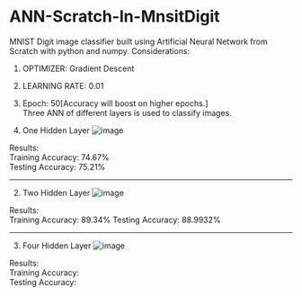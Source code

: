 # ANN-Scratch-In-MnsitDigit
MNIST Digit image classifier built using Artificial Neural Network from Scratch with python and numpy.
Considerations:  
1. OPTIMIZER: Gradient Descent  
2. LEARNING RATE: 0.01  
3. Epoch: 50[Accuracy will boost on higher epochs.]  
Three ANN of different layers is used to classify images.

1. One Hidden Layer 
  ![image](https://user-images.githubusercontent.com/40908371/173662434-a87069c7-049c-43be-959f-46b8a26986e5.png)
  
  Results:  
  Training Accuracy: 74.67%   
  Testing Accuracy: 75.21%    
  
  ---------------------------------------------------------------------------------------------------------------------------------------------------------------------  
    
2. Two Hidden Layer
 ![image](https://user-images.githubusercontent.com/40908371/173663019-e7d25df7-4111-4816-b694-cabe61d0f1a1.png)
     
  Results:  
  Training Accuracy: 89.34% 
  Testing Accuracy: 88.9932%    
   
   --------------------------------------------------------------------------------------------------------------------------------------------------------------------  
     
3. Four Hidden Layer
![image](https://user-images.githubusercontent.com/40908371/173862561-57e26da0-49dd-4437-ad12-9440ceaea7c4.png)
  
  
  Results:  
  Training Accuracy:  
  Testing Accuracy:   
  
